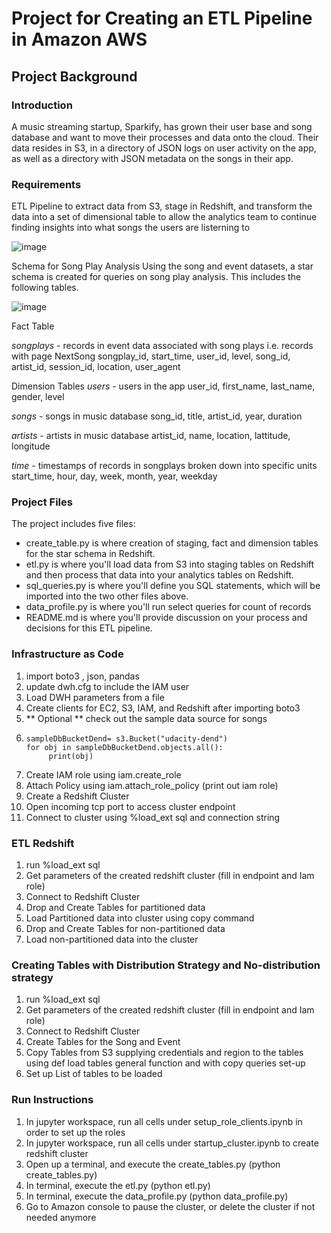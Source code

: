 # Project for Creating an ETL Pipeline in Amazon AWS

## Project Background
### Introduction
A music streaming startup, Sparkify, has grown their user base and song database and want to move their processes and data onto the cloud. Their data resides in S3, in a directory of JSON logs on user activity on the app, as well as a directory with JSON metadata on the songs in their app.

### Requirements
ETL Pipeline to extract data from S3, stage in Redshift, and transform the data into a set of dimensional table to allow the analytics team to continue finding insights into what songs the users are listerning to

![image](https://github.com/code-hy/udacity-cloud-data-warehouses/assets/82032854/e778199b-d0b1-451b-81e8-5cfe0f434395)

Schema for Song Play Analysis
Using the song and event datasets, a star schema is created for queries on song play analysis. This includes the following tables.

![image](https://github.com/code-hy/udacity-cloud-data-warehouses/assets/82032854/05dd82c6-acfb-4dd3-8a6e-b73806d247db)


Fact Table

*songplays* - records in event data associated with song plays i.e. records with page NextSong
songplay_id, start_time, user_id, level, song_id, artist_id, session_id, location, user_agent


Dimension Tables
*users* - users in the app
user_id, first_name, last_name, gender, level

*songs* - songs in music database
song_id, title, artist_id, year, duration

*artists* - artists in music database
artist_id, name, location, lattitude, longitude

*time* - timestamps of records in songplays broken down into specific units
start_time, hour, day, week, month, year, weekday


### Project Files


The project includes five files:

* create_table.py is where creation of staging, fact and dimension tables for the star schema in Redshift.
* etl.py is where you'll load data from S3 into staging tables on Redshift and then process that data into your analytics tables on Redshift.
* sql_queries.py is where you'll define you SQL statements, which will be imported into the two other files above.
* data_profile.py is where you'll run select queries for count of records 
* README.md is where you'll provide discussion on your process and decisions for this ETL pipeline.

### Infrastructure as Code
1. import boto3 , json, pandas
2. update dwh.cfg to include the IAM user
3. Load DWH parameters from a file
4. Create clients for EC2, S3, IAM, and Redshift after importing boto3
5. ** Optional ** check out the sample data source for songs
6.     sampleDbBucketDend= s3.Bucket("udacity-dend")
       for obj in sampleDbBucketDend.objects.all():
            print(obj)
7. Create IAM role using iam.create_role
8. Attach Policy using iam.attach_role_policy (print out iam role)
9. Create a Redshift Cluster
10. Open incoming tcp port to access cluster endpoint
11. Connect to cluster using %load_ext sql and connection string

### ETL Redshift
1. run %load_ext sql
2. Get parameters of the created redshift cluster (fill in endpoint and Iam role)
3. Connect to Redshift Cluster
4. Drop and Create Tables for partitioned data
5. Load Partitioned data into cluster using copy command
6. Drop and Create Tables for non-partitioned data
7. Load non-partitioned data into the cluster

### Creating Tables with Distribution Strategy and No-distribution strategy
1. run %load_ext sql
2. Get parameters of the created redshift cluster (fill in endpoint and Iam role)
3. Connect to Redshift Cluster
4. Create Tables for the Song and Event
5. Copy Tables from S3 supplying credentials and region to the tables using
        def load tables general function and with copy queries set-up
6.  Set up List of tables to be loaded
   
### Run Instructions
1.  In jupyter workspace, run all cells under setup_role_clients.ipynb in order to set up the roles 
2.  In jupyter workspace, run all cells under startup_cluster.ipynb to create redshift cluster
3.  Open up a terminal, and execute the create_tables.py (python create_tables.py)
4.  In terminal, execute the etl.py (python etl.py)
5.  In terminal, execute the data_profile.py (python data_profile.py)
6.  Go to Amazon console to pause the cluster, or delete the cluster if not needed anymore
   
